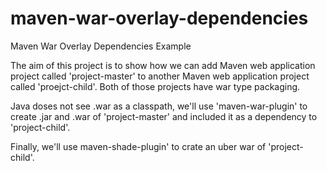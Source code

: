 maven-war-overlay-dependencies
==============================

Maven War Overlay Dependencies Example

The aim of this project is to show how we can add Maven web application project called 'project-master' 
to another Maven web application project called 'proejct-child'. Both of those projects have war type packaging.

Java doses not see .war as a classpath, we'll use 'maven-war-plugin' to create .jar and .war of 'project-master' 
and included it as a dependency to 'project-child'.

Finally, we'll use maven-shade-plugin' to crate an uber war of 'project-child'.
